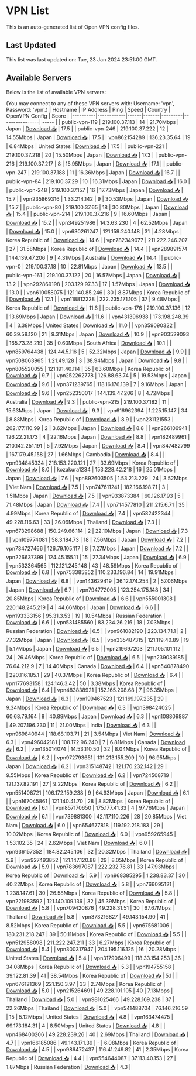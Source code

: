 # VPN List

This is an auto-generated list of Open VPN config files.

## Last Updated

This list was last updated on: Tue, 23 Jan 2024 23:51:00 GMT.

## Available Servers

Below is the list of available VPN servers:

(You may connect to any of these VPN servers with: Username: 'vpn', Password: 'vpn'.)
| Hostname | IP Address | Ping | Speed | Country | OpenVPN Config | Score |
|----------|------------|------|-------|---------|----------------| ----- |
| public-vpn-119 | 219.100.37.113 | 14 | 21.70Mbps | Japan | [Download 📥](./configs/server_0_JP.ovpn) | 17.5 |
| public-vpn-246 | 219.100.37.222 | 12 | 14.55Mbps | Japan | [Download 📥](./configs/server_1_JP.ovpn) | 17.5 |
| vpn862154289 | 136.23.35.64 | 19 | 6.84Mbps | United States | [Download 📥](./configs/server_2_US.ovpn) | 17.5 |
| public-vpn-221 | 219.100.37.218 | 20 | 15.50Mbps | Japan | [Download 📥](./configs/server_3_JP.ovpn) | 17.3 |
| public-vpn-216 | 219.100.37.217 | 8 | 15.95Mbps | Japan | [Download 📥](./configs/server_4_JP.ovpn) | 17.1 |
| public-vpn-247 | 219.100.37.188 | 11 | 16.36Mbps | Japan | [Download 📥](./configs/server_5_JP.ovpn) | 16.7 |
| public-vpn-84 | 219.100.37.29 | 10 | 16.31Mbps | Japan | [Download 📥](./configs/server_6_JP.ovpn) | 16.0 |
| public-vpn-248 | 219.100.37.157 | 16 | 17.73Mbps | Japan | [Download 📥](./configs/server_7_JP.ovpn) | 15.7 |
| vpn235869316 | 1.33.214.142 | 9 | 30.53Mbps | Japan | [Download 📥](./configs/server_8_JP.ovpn) | 15.7 |
| public-vpn-80 | 219.100.37.65 | 18 | 30.80Mbps | Japan | [Download 📥](./configs/server_9_JP.ovpn) | 15.4 |
| public-vpn-214 | 219.100.37.216 | 9 | 16.60Mbps | Japan | [Download 📥](./configs/server_10_JP.ovpn) | 15.2 |
| vpn349251986 | 14.3.63.230 | 4 | 62.52Mbps | Japan | [Download 📥](./configs/server_11_JP.ovpn) | 15.0 |
| vpn630261247 | 121.159.240.148 | 31 | 4.28Mbps | Korea Republic of | [Download 📥](./configs/server_12_KR.ovpn) | 14.6 |
| vpn782349077 | 211.222.246.207 | 27 | 31.58Mbps | Korea Republic of | [Download 📥](./configs/server_13_KR.ovpn) | 14.4 |
| vpn289891574 | 144.139.47.206 | 9 | 4.31Mbps | Australia | [Download 📥](./configs/server_14_AU.ovpn) | 14.4 |
| public-vpn-0 | 219.100.37.18 | 10 | 22.81Mbps | Japan | [Download 📥](./configs/server_15_JP.ovpn) | 13.5 |
| public-vpn-161 | 219.100.37.122 | 20 | 16.57Mbps | Japan | [Download 📥](./configs/server_16_JP.ovpn) | 13.2 |
| vpn292869198 | 203.129.97.33 | 17 | 1.57Mbps | Japan | [Download 📥](./configs/server_17_JP.ovpn) | 13.0 |
| vpn610058075 | 121.140.85.246 | 30 | 8.87Mbps | Korea Republic of | [Download 📥](./configs/server_18_KR.ovpn) | 12.1 |
| vpn118812228 | 222.235.171.105 | 37 | 9.48Mbps | Korea Republic of | [Download 📥](./configs/server_19_KR.ovpn) | 11.6 |
| public-vpn-176 | 219.100.37.136 | 12 | 13.69Mbps | Japan | [Download 📥](./configs/server_20_JP.ovpn) | 11.6 |
| vpn431396938 | 173.198.248.39 | 4 | 3.38Mbps | United States | [Download 📥](./configs/server_21_US.ovpn) | 11.0 |
| vpn359090322 | 60.39.58.120 | 21 | 9.31Mbps | Japan | [Download 📥](./configs/server_22_JP.ovpn) | 10.9 |
| vpn903529093 | 165.73.28.219 | 35 | 0.60Mbps | South Africa | [Download 📥](./configs/server_23_ZA.ovpn) | 10.1 |
| vpn859764438 | 124.44.5.116 | 5 | 52.32Mbps | Japan | [Download 📥](./configs/server_24_JP.ovpn) | 9.9 |
| vpn508063965 | 1.21.49.128 | 3 | 38.94Mbps | Japan | [Download 📥](./configs/server_25_JP.ovpn) | 9.8 |
| vpn805520055 | 121.191.40.114 | 35 | 63.60Mbps | Korea Republic of | [Download 📥](./configs/server_26_KR.ovpn) | 9.7 |
| vpn252262778 | 126.88.63.74 | 5 | 19.53Mbps | Japan | [Download 📥](./configs/server_27_JP.ovpn) | 9.6 |
| vpn371239765 | 118.16.176.139 | 7 | 9.16Mbps | Japan | [Download 📥](./configs/server_28_JP.ovpn) | 9.6 |
| vpn252350017 | 144.139.47.206 | 8 | 4.72Mbps | Australia | [Download 📥](./configs/server_29_AU.ovpn) | 9.3 |
| public-vpn-215 | 219.100.37.182 | 11 | 15.63Mbps | Japan | [Download 📥](./configs/server_30_JP.ovpn) | 9.3 |
| vpn616962394 | 1.225.15.147 | 34 | 8.88Mbps | Korea Republic of | [Download 📥](./configs/server_31_KR.ovpn) | 8.9 |
| vpn231121553 | 202.177.110.99 | 2 | 3.62Mbps | Japan | [Download 📥](./configs/server_32_JP.ovpn) | 8.8 |
| vpn266106941 | 126.22.21.173 | 4 | 22.16Mbps | Japan | [Download 📥](./configs/server_33_JP.ovpn) | 8.8 |
| vpn182489961 | 210.142.251.191 | 5 | 7.92Mbps | Japan | [Download 📥](./configs/server_34_JP.ovpn) | 8.4 |
| vpn847482799 | 167.179.45.158 | 27 | 1.66Mbps | Cambodia | [Download 📥](./configs/server_35_KH.ovpn) | 8.4 |
| vpn934845334 | 218.153.220.121 | 27 | 33.69Mbps | Korea Republic of | [Download 📥](./configs/server_36_KR.ovpn) | 8.0 |
| kozakura1234 | 153.228.42.218 | 16 | 25.01Mbps | Japan | [Download 📥](./configs/server_37_JP.ovpn) | 7.6 |
| vpn892603505 | 1.53.213.229 | 24 | 3.52Mbps | Viet Nam | [Download 📥](./configs/server_38_VN.ovpn) | 7.5 |
| vpn747611241 | 182.166.198.71 | 3 | 1.51Mbps | Japan | [Download 📥](./configs/server_39_JP.ovpn) | 7.5 |
| vpn933873384 | 60.126.17.93 | 5 | 71.48Mbps | Japan | [Download 📥](./configs/server_40_JP.ovpn) | 7.4 |
| vpn714577810 | 211.215.6.71 | 35 | 4.99Mbps | Korea Republic of | [Download 📥](./configs/server_41_KR.ovpn) | 7.4 |
| vpn582422344 | 49.228.116.63 | 33 | 26.06Mbps | Thailand | [Download 📥](./configs/server_42_TH.ovpn) | 7.3 |
| vpn673298688 | 150.249.66.114 | 2 | 22.10Mbps | Japan | [Download 📥](./configs/server_43_JP.ovpn) | 7.3 |
| vpn109774081 | 58.3.184.73 | 18 | 7.56Mbps | Japan | [Download 📥](./configs/server_44_JP.ovpn) | 7.2 |
| vpn734727466 | 126.79.105.117 | 8 | 7.27Mbps | Japan | [Download 📥](./configs/server_45_JP.ovpn) | 7.2 |
| vpn226637399 | 124.45.155.11 | 15 | 27.34Mbps | Japan | [Download 📥](./configs/server_46_JP.ovpn) | 6.9 |
| vpn532364565 | 112.121.245.148 | 43 | 48.59Mbps | Korea Republic of | [Download 📥](./configs/server_47_KR.ovpn) | 6.8 |
| vpn753385852 | 110.233.196.84 | 14 | 19.91Mbps | Japan | [Download 📥](./configs/server_48_JP.ovpn) | 6.8 |
| vpn143629419 | 36.12.174.254 | 2 | 57.06Mbps | Japan | [Download 📥](./configs/server_49_JP.ovpn) | 6.7 |
| vpn794772005 | 123.254.175.148 | 34 | 20.85Mbps | Korea Republic of | [Download 📥](./configs/server_50_KR.ovpn) | 6.6 |
| vpn555001308 | 220.148.245.219 | 4 | 44.66Mbps | Japan | [Download 📥](./configs/server_51_JP.ovpn) | 6.6 |
| vpn193333156 | 95.31.3.53 | 19 | 10.54Mbps | Russian Federation | [Download 📥](./configs/server_52_RU.ovpn) | 6.6 |
| vpn531485560 | 83.234.26.216 | 18 | 7.03Mbps | Russian Federation | [Download 📥](./configs/server_53_RU.ovpn) | 6.5 |
| vpn961082190 | 223.134.71.1 | 2 | 77.32Mbps | Japan | [Download 📥](./configs/server_54_JP.ovpn) | 6.5 |
| vpn335487315 | 121.119.40.89 | 19 | 5.17Mbps | Japan | [Download 📥](./configs/server_55_JP.ovpn) | 6.5 |
| vpn219697203 | 211.105.101.112 | 24 | 26.46Mbps | Korea Republic of | [Download 📥](./configs/server_56_KR.ovpn) | 6.5 |
| vpn239039185 | 76.64.212.9 | 7 | 14.40Mbps | Canada | [Download 📥](./configs/server_57_CA.ovpn) | 6.4 |
| vpn540878490 | 220.116.185.1 | 29 | 40.37Mbps | Korea Republic of | [Download 📥](./configs/server_58_KR.ovpn) | 6.4 |
| vpn177693158 | 124.146.3.42 | 50 | 3.38Mbps | Korea Republic of | [Download 📥](./configs/server_59_KR.ovpn) | 6.4 |
| vpn483838921 | 152.165.208.68 | 7 | 96.35Mbps | Japan | [Download 📥](./configs/server_60_JP.ovpn) | 6.3 |
| vpn199467523 | 121.169.197.235 | 29 | 9.34Mbps | Korea Republic of | [Download 📥](./configs/server_61_KR.ovpn) | 6.3 |
| vpn398424025 | 60.68.79.164 | 8 | 40.89Mbps | Japan | [Download 📥](./configs/server_62_JP.ovpn) | 6.3 |
| vpn108809887 | 49.207.196.230 | 11 | 21.00Mbps | India | [Download 📥](./configs/server_63_IN.ovpn) | 6.3 |
| vpn969840944 | 118.68.103.71 | 21 | 3.54Mbps | Viet Nam | [Download 📥](./configs/server_64_VN.ovpn) | 6.3 |
| vpn496042181 | 108.172.96.240 | 7 | 6.81Mbps | Canada | [Download 📥](./configs/server_65_CA.ovpn) | 6.2 |
| vpn135014074 | 14.53.110.50 | 32 | 8.04Mbps | Korea Republic of | [Download 📥](./configs/server_66_KR.ovpn) | 6.2 |
| vpn972793651 | 131.213.155.209 | 10 | 96.95Mbps | Japan | [Download 📥](./configs/server_67_JP.ovpn) | 6.2 |
| vpn315148742 | 121.170.232.142 | 29 | 9.55Mbps | Korea Republic of | [Download 📥](./configs/server_68_KR.ovpn) | 6.2 |
| vpn724508719 | 121.137.82.191 | 27 | 9.22Mbps | Korea Republic of | [Download 📥](./configs/server_69_KR.ovpn) | 6.2 |
| vpn551408721 | 106.172.159.238 | 9 | 64.93Mbps | Japan | [Download 📥](./configs/server_70_JP.ovpn) | 6.1 |
| vpn167045861 | 121.140.41.70 | 28 | 8.82Mbps | Korea Republic of | [Download 📥](./configs/server_71_KR.ovpn) | 6.1 |
| vpn857170650 | 175.177.41.33 | 4 | 97.76Mbps | Japan | [Download 📥](./configs/server_72_JP.ovpn) | 6.1 |
| vpn739881300 | 42.117.110.226 | 28 | 20.85Mbps | Viet Nam | [Download 📥](./configs/server_73_VN.ovpn) | 6.0 |
| vpn654677818 | 119.192.218.183 | 29 | 10.02Mbps | Korea Republic of | [Download 📥](./configs/server_74_KR.ovpn) | 6.0 |
| vpn959265945 | 1.53.102.35 | 24 | 2.62Mbps | Viet Nam | [Download 📥](./configs/server_75_VN.ovpn) | 6.0 |
| vpn936157352 | 184.82.245.106 | 32 | 20.32Mbps | Thailand | [Download 📥](./configs/server_76_TH.ovpn) | 5.9 |
| vpn927493852 | 121.147.120.88 | 29 | 8.05Mbps | Korea Republic of | [Download 📥](./configs/server_77_KR.ovpn) | 5.9 |
| vpn783697087 | 222.232.76.81 | 33 | 47.93Mbps | Korea Republic of | [Download 📥](./configs/server_78_KR.ovpn) | 5.9 |
| vpn968385295 | 1.238.83.37 | 30 | 40.22Mbps | Korea Republic of | [Download 📥](./configs/server_79_KR.ovpn) | 5.8 |
| vpn766095121 | 1.238.147.61 | 30 | 26.58Mbps | Korea Republic of | [Download 📥](./configs/server_80_KR.ovpn) | 5.8 |
| vpn221983592 | 121.140.109.136 | 32 | 45.39Mbps | Korea Republic of | [Download 📥](./configs/server_81_KR.ovpn) | 5.8 |
| vpn709420876 | 49.228.31.51 | 30 | 67.67Mbps | Thailand | [Download 📥](./configs/server_82_TH.ovpn) | 5.8 |
| vpn373216827 | 49.143.154.90 | 41 | 8.52Mbps | Korea Republic of | [Download 📥](./configs/server_83_KR.ovpn) | 5.5 |
| vpn675681006 | 180.231.218.247 | 39 | 50.11Mbps | Korea Republic of | [Download 📥](./configs/server_84_KR.ovpn) | 5.5 |
| vpn512958098 | 211.222.247.211 | 33 | 6.27Mbps | Korea Republic of | [Download 📥](./configs/server_85_KR.ovpn) | 5.4 |
| vpn300317947 | 204.195.116.125 | 16 | 20.28Mbps | United States | [Download 📥](./configs/server_86_US.ovpn) | 5.4 |
| vpn317906499 | 118.33.154.253 | 36 | 34.08Mbps | Korea Republic of | [Download 📥](./configs/server_87_KR.ovpn) | 5.3 |
| vpn194755158 | 39.122.81.39 | 41 | 38.54Mbps | Korea Republic of | [Download 📥](./configs/server_88_KR.ovpn) | 5.1 |
| vpn676121369 | 221.150.3.97 | 33 | 2.74Mbps | Korea Republic of | [Download 📥](./configs/server_89_KR.ovpn) | 5.0 |
| vpn215264691 | 49.228.101.105 | 40 | 7.13Mbps | Thailand | [Download 📥](./configs/server_90_TH.ovpn) | 5.0 |
| vpn981025466 | 49.228.169.238 | 37 | 22.26Mbps | Thailand | [Download 📥](./configs/server_91_TH.ovpn) | 5.0 |
| vpn541488704 | 76.146.216.59 | 15 | 5.12Mbps | United States | [Download 📥](./configs/server_92_US.ovpn) | 4.8 |
| vpn163474475 | 69.173.184.31 | 4 | 8.50Mbps | United States | [Download 📥](./configs/server_93_US.ovpn) | 4.8 |
| vpn468400206 | 49.228.239.26 | 40 | 2.69Mbps | Thailand | [Download 📥](./configs/server_94_TH.ovpn) | 4.7 |
| vpn166185086 | 49.143.171.39 | - | 6.08Mbps | Korea Republic of | [Download 📥](./configs/server_95_KR.ovpn) | 4.5 |
| vpn986472437 | 116.41.249.82 | 41 | 2.35Mbps | Korea Republic of | [Download 📥](./configs/server_96_KR.ovpn) | 4.4 |
| vpn554644087 | 37.113.40.153 | 27 | 1.87Mbps | Russian Federation | [Download 📥](./configs/server_97_RU.ovpn) | 4.3 |
